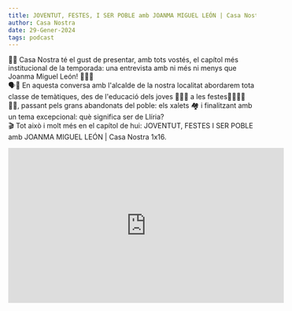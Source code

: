 ```yaml
---
title: JOVENTUT, FESTES, I SER POBLE amb JOANMA MIGUEL LEÓN | Casa Nostra 1x16
author: Casa Nostra
date: 29-Gener-2024
tags: podcast
---
```


<p>👔👔 Casa Nostra té el gust de presentar, amb tots vostés, el capítol més institucional de la temporada: una entrevista amb ni més ni menys que Joanma Miguel León! 🧑🏻‍⚖️
<br>🗣️💬 En aquesta conversa amb l&#39;alcalde de la nostra localitat abordarem tota classe de temàtiques, des de l&#39;educació dels joves 👩🏼‍🏫 a les festes🪩🥳👼🏻👼🏻, passant pels grans abandonats del poble: els xalets 🏘️ i finalitzant amb un tema excepcional: què significa ser de Llíria?
<br>🎬 Tot això i molt més en el capítol de hui: JOVENTUT, FESTES I SER POBLE amb JOANMA MIGUEL LEÓN | Casa Nostra 1x16.</p>

<iframe width="560" height="315" src="https://www.youtube.com/embed/q3EU2JSBGnI?si=HPl8NtyrM3wqzHuK" title="YouTube video player" frameborder="0" allow="accelerometer; autoplay; clipboard-write; encrypted-media; gyroscope; picture-in-picture; web-share" referrerpolicy="strict-origin-when-cross-origin" allowfullscreen></iframe>
